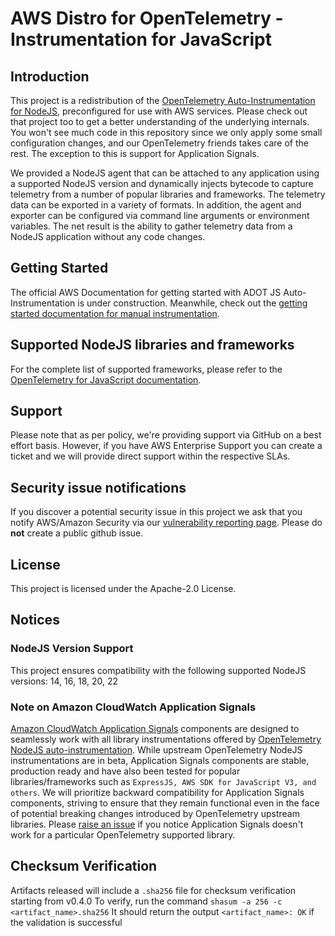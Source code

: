 # AWS Distro for OpenTelemetry - Instrumentation for JavaScript

## Introduction

This project is a redistribution of the [OpenTelemetry Auto-Instrumentation for NodeJS](https://github.com/open-telemetry/opentelemetry-js-contrib/tree/main/metapackages/auto-instrumentations-node),
preconfigured for use with AWS services. Please check out that project too to get a better
understanding of the underlying internals. You won't see much code in this repository since we only
apply some small configuration changes, and our OpenTelemetry friends takes care of the rest. The
exception to this is support for Application Signals.

We provided a NodeJS agent that can be attached to any application using a supported NodeJS version and dynamically injects
bytecode to capture telemetry from a number of popular libraries and frameworks. The telemetry data
can be exported in a variety of formats. In addition, the agent and exporter can be configured via
command line arguments or environment variables. The net result is the ability to gather telemetry
data from a NodeJS application without any code changes.

## Getting Started

The official AWS Documentation for getting started with ADOT JS Auto-Instrumentation is under construction.
Meanwhile, check out the [getting started documentation for manual instrumentation](https://aws-otel.github.io/docs/getting-started/javascript-sdk).

## Supported NodeJS libraries and frameworks

For the complete list of supported frameworks, please refer to the [OpenTelemetry for JavaScript documentation](https://github.com/open-telemetry/opentelemetry-js-contrib/tree/main/metapackages/auto-instrumentations-node#supported-instrumentations).

## Support

Please note that as per policy, we're providing support via GitHub on a best effort basis. However, if you have AWS Enterprise Support you can create a ticket and we will provide direct support within the respective SLAs.

## Security issue notifications

If you discover a potential security issue in this project we ask that you notify AWS/Amazon Security via our [vulnerability reporting page](http://aws.amazon.com/security/vulnerability-reporting/). Please do **not** create a public github issue.

## License

This project is licensed under the Apache-2.0 License.

## Notices

### NodeJS Version Support

This project ensures compatibility with the following supported NodeJS versions: 14, 16, 18, 20, 22

### Note on Amazon CloudWatch Application Signals

[Amazon CloudWatch Application Signals](https://docs.aws.amazon.com/AmazonCloudWatch/latest/monitoring/CloudWatch-Application-Monitoring-Sections.html) components are designed to seamlessly work with all library instrumentations offered by [OpenTelemetry NodeJS auto-instrumentation](https://github.com/open-telemetry/opentelemetry-js-contrib/blob/main/metapackages/auto-instrumentations-node/README.md). While upstream OpenTelemetry NodeJS instrumentations are in beta, Application Signals components are stable, production ready and have also been tested for popular libraries/frameworks such as `ExpressJS, AWS SDK for JavaScript V3, and others`. We will prioritize backward compatibility for Application Signals components, striving to ensure that they remain functional even in the face of potential breaking changes introduced by OpenTelemetry upstream libraries. Please [raise an issue](https://github.com/aws-observability/aws-otel-js-instrumentation/blob/main/CONTRIBUTING.md#reporting-bugsfeature-requests) if you notice Application Signals doesn't work for a particular OpenTelemetry supported library.

## Checksum Verification

Artifacts released will include a `.sha256` file for checksum verification starting from v0.4.0
To verify, run the command `shasum -a 256 -c <artifact_name>.sha256`
It should return the output `<artifact_name>: OK` if the validation is successful
